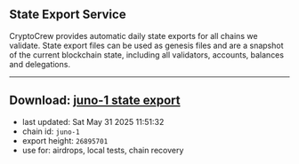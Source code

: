 ## State Export Service
CryptoCrew provides automatic daily state exports for all chains we validate. State export files can be used as genesis files and are a snapshot of the current blockchain state, including all validators, accounts, balances and delegations.

---
**Download: [juno-1 state export](https://dl-eu2.ccvalidators.com/SERVICE/juno/juno-1_export_26895701.json)**
---

- last updated: Sat May 31 2025 11:51:32
- chain id: `juno-1`
- export height: `26895701`
- use for: airdrops, local tests, chain recovery
